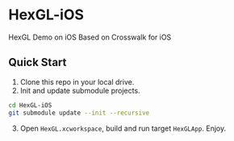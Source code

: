 # HexGL-iOS
HexGL Demo on iOS Based on Crosswalk for iOS

## Quick Start
1. Clone this repo in your local drive.
2. Init and update submodule projects.

  ```sh
  cd HexGL-iOS
  git submodule update --init --recursive
  ```

3. Open `HexGL.xcworkspace`, build and run target `HexGLApp`. Enjoy.
